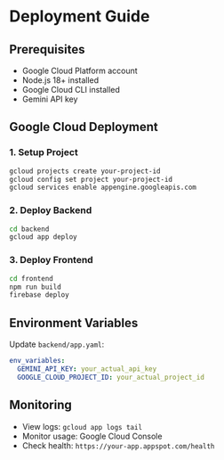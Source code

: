 # Deployment Guide

## Prerequisites

- Google Cloud Platform account
- Node.js 18+ installed  
- Google Cloud CLI installed
- Gemini API key

## Google Cloud Deployment

### 1. Setup Project
```bash
gcloud projects create your-project-id
gcloud config set project your-project-id
gcloud services enable appengine.googleapis.com
```

### 2. Deploy Backend
```bash
cd backend
gcloud app deploy
```

### 3. Deploy Frontend  
```bash
cd frontend
npm run build
firebase deploy
```

## Environment Variables

Update `backend/app.yaml`:
```yaml
env_variables:
  GEMINI_API_KEY: your_actual_api_key
  GOOGLE_CLOUD_PROJECT_ID: your_actual_project_id
```

## Monitoring

- View logs: `gcloud app logs tail`
- Monitor usage: Google Cloud Console
- Check health: `https://your-app.appspot.com/health`
